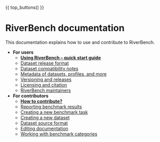 {{ top_buttons() }}

# RiverBench documentation

This documentation explains how to use and contribute to RiverBench.

- **For users**
    - **[Using RiverBench – quick start guide](using.md)**
    - [Dataset release format](dataset-release-format.md)
    - [Dataset compatibility notes](dataset-compat-notes.md)
    - [Metadata of datasets, profiles, and more](metadata.md)
    - [Versioning and releases](versioning.md)
    - [Licensing and citation](licensing.md)
    - [RiverBench maintainers](maintainers.md)
- **For contributors**
    - **[How to contribute?](contribute.md)**
    - [Reporting benchmark results](reporting-results.md)
    - [Creating a new benchmark task](creating-new-task.md)
    - [Creating a new dataset](creating-new-dataset.md)
    - [Dataset source format](dataset-source-format.md)
    - [Editing documentation](editing-docs.md)
    - [Working with benchmark categories](categories.md)

